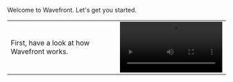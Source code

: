 Welcome to Wavefront. Let's get you started.

<table class="layout">
<colgroup>
<col width="50%" />
<col width="50%" />
</colgroup>
<tr>
<td style="text-align: left;vertical-align: middle">First, have a look at how Wavefront works.</td>  
<td><video class="xs-pl-20" width="100%" controls autoplay><source src="images/onboarding-welcome.mp4" type="video/mp4">Your browser does not support HTML5 video.</video></td>
</tr>
</table>